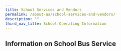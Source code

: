 ```yaml
---
title: School Services and Vendors
permalink: /about-us/school-services-and-vendors/
description: ""
third_nav_title: School Operating Information
---
```

## **Information on School Bus Service**

